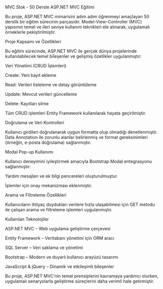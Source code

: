 MVC Stok - 50 Derste ASP.NET MVC Eğitimi

Bu proje, ASP.NET MVC mimarisini adım adım öğrenmeyi amaçlayan 50 derslik bir eğitim sürecinin parçasıdır. Model-View-Controller (MVC) yapısının temel ve ileri seviye kullanım teknikleri ele alınarak, uygulamalı örneklerle pekiştirilmiştir.

Proje Kapsamı ve Özellikleri

Bu eğitim sürecinde, ASP.NET MVC ile gerçek dünya projelerinde kullanılabilecek temel bileşenler ve gelişmiş özellikler uygulanmıştır:

Veri Yönetimi (CRUD İşlemleri)

Create: Yeni kayıt ekleme

Read: Verileri listeleme ve detay görüntüleme

Update: Mevcut verileri güncelleme

Delete: Kayıtları silme

Tüm CRUD işlemleri Entity Framework kullanılarak hayata geçirilmiştir.

Doğrulama ve Veri Kontrolleri

Kullanıcı girdileri doğrulanarak uygun formatta olup olmadığı denetlenmiştir.
Data Annotation ile zorunlu alanlar belirlenmiş ve format gereksinimleri (örneğin, e-posta doğrulama) sağlanmıştır.

Modal Pop-up Kullanımı

Kullanıcı deneyimini iyileştirmek amacıyla Bootstrap Modal entegrasyonu sağlanmıştır:

Yardım mesajları ve ek bilgi pencereleri oluşturulmuştur.

İşlemler için onay mekanizması eklenmiştir.

Arama ve Filtreleme Özellikleri

Kullanıcıların ihtiyaç duydukları verilere hızla ulaşabilmesi için GET metodu ile çalışan arama ve filtreleme işlemleri uygulanmıştır.

Kullanılan Teknolojiler

ASP.NET MVC – Web uygulama geliştirme çerçevesi

Entity Framework – Veritabanı yönetimi için ORM aracı

SQL Server – Veri saklama ve yönetimi

Bootstrap – Modern ve duyarlı kullanıcı arayüzü tasarımı

JavaScript & jQuery – Dinamik ve etkileşimli bileşenler

Bu proje, ASP.NET MVC’nin temel prensiplerini kavramaya yardımcı olurken, uygulamalı senaryolarla geliştirme süreçlerini daha verimli hale getirmiştir. 


